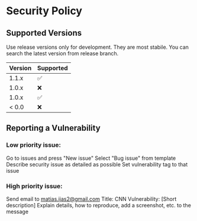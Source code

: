 # Security Policy

## Supported Versions

Use release versions only for development. They are most stabile.
You can search the latest version from release branch.

| Version | Supported          |
| ------- | ------------------ |
| 1.1.x   | :white_check_mark: |
| 1.0.x   | :x:                |
| 1.0.x   | :white_check_mark: |
| < 0.0   | :x:                |

## Reporting a Vulnerability

### Low priority issue:
Go to issues and press "New issue"
Select "Bug issue" from template
Describe security issue as detailed as possible
Set vulnerability tag to that issue

### High priority issue:
Send email to matias.ijas2@gmail.com
Title: CNN Vulnerability: [Short description]
Explain details, how to reproduce, add a screenshot, etc. to the message
